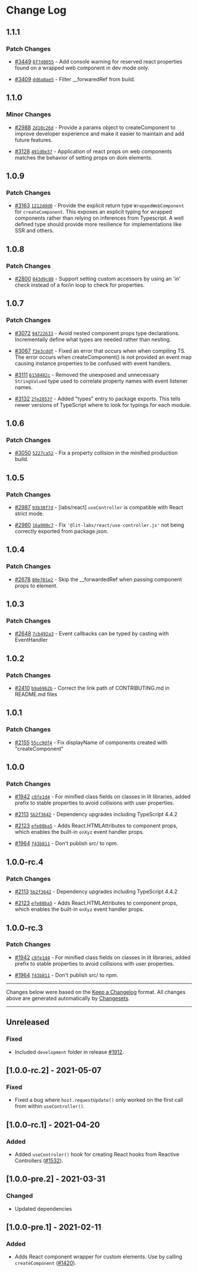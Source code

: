 # Change Log

## 1.1.1

### Patch Changes

- [#3449](https://github.com/lit/lit/pull/3449) [`6f7d0055`](https://github.com/lit/lit/commit/6f7d00551af0ff3982872fc4e0c3c6cb2a273bee) - Add console warning for reserved react properties found on a wrapped web component in dev mode only.

- [#3409](https://github.com/lit/lit/pull/3409) [`dd6a0ae5`](https://github.com/lit/lit/commit/dd6a0ae5d57407bfe051e723396f7a9feb8c4d4c) - Filter \_\_forwaredRef from build.

## 1.1.0

### Minor Changes

- [#2988](https://github.com/lit/lit/pull/2988) [`2d10c26d`](https://github.com/lit/lit/commit/2d10c26d6c526faafacc5d28d0f70f671e72560d) - Provide a params object to createComponent to improve developer experience and make it easier to maintain and add future features.

- [#3128](https://github.com/lit/lit/pull/3128) [`491d0e37`](https://github.com/lit/lit/commit/491d0e379dda03787de088b0c4a74b5234ac4940) - Application of react props on web components matches the behavior of setting props on dom elements.

## 1.0.9

### Patch Changes

- [#3163](https://github.com/lit/lit/pull/3163) [`1212ddd0`](https://github.com/lit/lit/commit/1212ddd0744529c294ea3905782917172c5aa11e) - Provide the explicit return type `WrappedWebComponent` for `createComponent`. This exposes an explicit typing for wrapped components rather than relying on inferences from Typescript. A well defined type should provide more resilience for implementations like SSR and others.

## 1.0.8

### Patch Changes

- [#2800](https://github.com/lit/lit/pull/2800) [`043d9c80`](https://github.com/lit/lit/commit/043d9c80de59177335fa6543d5654e0295f5a743) - Support setting custom accessors by using an 'in' check instead of a for/in loop to check for properties.

## 1.0.7

### Patch Changes

- [#3072](https://github.com/lit/lit/pull/3072) [`94722633`](https://github.com/lit/lit/commit/947226339746d5795a8ded3d19d51d3d6fdf7b0e) - Avoid nested component props type declarations. Incrementally define what types are needed rather than nesting.

- [#3067](https://github.com/lit/lit/pull/3067) [`f3e3cddf`](https://github.com/lit/lit/commit/f3e3cddf5e03602558c92306ed4fc0234767ac39) - Fixed an error that occurs when when compiling TS. The error occurs when createComponent() is not provided an event map causing instance properties to be confused with event handlers.

- [#3111](https://github.com/lit/lit/pull/3111) [`6158482c`](https://github.com/lit/lit/commit/6158482c4123d74c29eb1ba2307c5aa2d059c041) - Removed the unexposed and unnecessary `StringValued` type used to correlate property names with event listener names.

- [#3132](https://github.com/lit/lit/pull/3132) [`2fe2053f`](https://github.com/lit/lit/commit/2fe2053fe04e7226e5fa4e8b730e91a62a547b27) - Added "types" entry to package exports. This tells newer versions of TypeScript where to look for typings for each module.

## 1.0.6

### Patch Changes

- [#3050](https://github.com/lit/lit/pull/3050) [`5227ca52`](https://github.com/lit/lit/commit/5227ca52863ac6fd9f3ee57d7a6c78ea1e617b56) - Fix a property collision in the minified production build.

## 1.0.5

### Patch Changes

- [#2987](https://github.com/lit/lit/pull/2987) [`93b30f7d`](https://github.com/lit/lit/commit/93b30f7de81eb203ad88abfc1e0e87a719d132c5) - [labs/react] `useController` is compatible with React strict mode.

- [#2960](https://github.com/lit/lit/pull/2960) [`16a900c7`](https://github.com/lit/lit/commit/16a900c7d0191140a65cdb38126ab3653c334935) - Fix `'@lit-labs/react/use-controller.js'` not being correctly exported from package.json.

## 1.0.4

### Patch Changes

- [#2678](https://github.com/lit/lit/pull/2678) [`80e701e2`](https://github.com/lit/lit/commit/80e701e25cfac71d220acb646c6f4964c829de84) - Skip the \_\_forwardedRef when passing component props to element.

## 1.0.3

### Patch Changes

- [#2648](https://github.com/lit/lit/pull/2648) [`7cb492a3`](https://github.com/lit/lit/commit/7cb492a37352ea2402f783bf83fa0bef7ed29036) - Event callbacks can be typed by casting with EventHandler

## 1.0.2

### Patch Changes

- [#2410](https://github.com/lit/lit/pull/2410) [`b9a6962b`](https://github.com/lit/lit/commit/b9a6962b84c841eaabd5c4cbf8687ff34dbfe511) - Correct the link path of CONTRIBUTING.md in README.md files

## 1.0.1

### Patch Changes

- [#2155](https://github.com/lit/lit/pull/2155) [`55cc9df4`](https://github.com/lit/lit/commit/55cc9df43f8702bf2b530fa9d70b2a2951f83de8) - Fix displayName of components created with "createComponent"

## 1.0.0

### Patch Changes

- [#1942](https://github.com/lit/lit/pull/1942) [`c8fe1d4`](https://github.com/lit/lit/commit/c8fe1d4c4a8b1c9acdd5331129ae3641c51d9904) - For minified class fields on classes in lit libraries, added prefix to stable properties to avoid collisions with user properties.

* [#2113](https://github.com/lit/lit/pull/2113) [`5b2f3642`](https://github.com/lit/lit/commit/5b2f3642ff91931b5b01f8bdd2ed98aba24f1047) - Dependency upgrades including TypeScript 4.4.2

- [#2123](https://github.com/lit/lit/pull/2123) [`efe88ba5`](https://github.com/lit/lit/commit/efe88ba5a31bae117f8a4c8ddf111068368cf249) - Adds React.HTMLAttributes to component props, which enables the built-in `onXyz` event handler props.

* [#1964](https://github.com/lit/lit/pull/1964) [`f43b811`](https://github.com/lit/lit/commit/f43b811405be32ce6caf82e80d25cb6170eeb7dc) - Don't publish src/ to npm.

## 1.0.0-rc.4

### Patch Changes

- [#2113](https://github.com/lit/lit/pull/2113) [`5b2f3642`](https://github.com/lit/lit/commit/5b2f3642ff91931b5b01f8bdd2ed98aba24f1047) - Dependency upgrades including TypeScript 4.4.2

* [#2123](https://github.com/lit/lit/pull/2123) [`efe88ba5`](https://github.com/lit/lit/commit/efe88ba5a31bae117f8a4c8ddf111068368cf249) - Adds React.HTMLAttributes to component props, which enables the built-in `onXyz` event handler props.

## 1.0.0-rc.3

### Patch Changes

- [#1942](https://github.com/lit/lit/pull/1942) [`c8fe1d4`](https://github.com/lit/lit/commit/c8fe1d4c4a8b1c9acdd5331129ae3641c51d9904) - For minified class fields on classes in lit libraries, added prefix to stable properties to avoid collisions with user properties.

* [#1964](https://github.com/lit/lit/pull/1964) [`f43b811`](https://github.com/lit/lit/commit/f43b811405be32ce6caf82e80d25cb6170eeb7dc) - Don't publish src/ to npm.

---

Changes below were based on the [Keep a Changelog](http://keepachangelog.com/) format. All changes above are generated automatically by [Changesets](https://github.com/atlassian/changesets).

---

<!--
   PRs should document their user-visible changes (if any) in the
   Unreleased section, uncommenting the header as necessary.
-->

<!-- ## [x.y.z] - YYYY-MM-DD -->
<!-- ## Unreleased -->
<!-- ### Changed -->
<!-- ### Added -->
<!-- ### Removed -->
<!-- ### Fixed -->

## Unreleased

### Fixed

- Included `development` folder in release [#1912](https://github.com/lit/lit/issues/1912).

## [1.0.0-rc.2] - 2021-05-07

### Fixed

- Fixed a bug where `host.requestUpdate()` only worked on the first call from within `useController()`.

## [1.0.0-rc.1] - 2021-04-20

### Added

- Added `useControler()` hook for creating React hooks from Reactive Controllers ([#1532](https://github.com/Polymer/lit-html/pulls/1532)).

## [1.0.0-pre.2] - 2021-03-31

### Changed

- Updated dependencies

## [1.0.0-pre.1] - 2021-02-11

### Added

- Adds React component wrapper for custom elements. Use by calling `createComponent` ([#1420](https://github.com/Polymer/lit-html/pulls/1420)).
